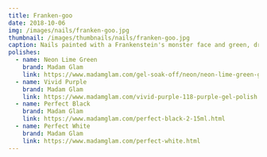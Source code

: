 ```yaml
---
title: Franken-goo
date: 2018-10-06
img: /images/nails/franken-goo.jpg
thumbnail: /images/thumbnails/nails/franken-goo.jpg
caption: Nails painted with a Frankenstein's monster face and green, dripping goo
polishes:
  - name: Neon Lime Green
    brand: Madam Glam
    link: https://www.madamglam.com/gel-soak-off/neon/neon-lime-green-gel-polish.html
  - name: Vivid Purple
    brand: Madam Glam
    link: https://www.madamglam.com/vivid-purple-118-purple-gel-polish.html
  - name: Perfect Black
    brand: Madam Glam
    link: https://www.madamglam.com/perfect-black-2-15ml.html
  - name: Perfect White
    brand: Madam Glam
    link: https://www.madamglam.com/perfect-white.html
---
```

